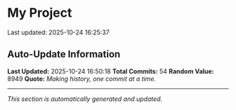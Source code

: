 # My Project


Last updated: 2025-10-24 16:25:37





























































































































































































































































































































































































































































## Auto-Update Information

**Last Updated:** 2025-10-24 16:50:18
**Total Commits:** 54
**Random Value:** 8949
**Quote:** _Making history, one commit at a time._

---
_This section is automatically generated and updated._